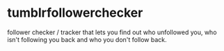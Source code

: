 # tumblrfollowerchecker
 follower checker / tracker that lets you find out who unfollowed you, who isn't following you back and who you don't follow back.
